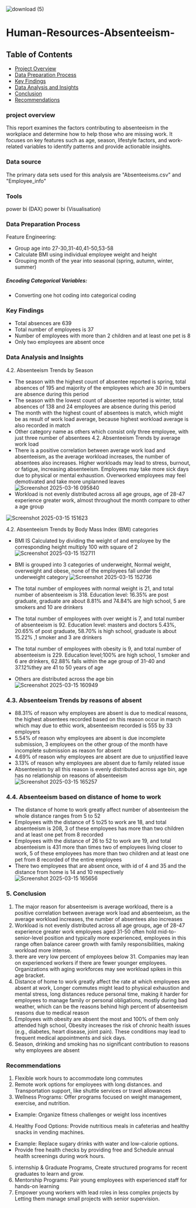![download (5)](https://github.com/user-attachments/assets/5d07540d-7e09-4732-bd58-8283c46bb6f4)

# Human-Resources-Absenteeism-

## Table of Contents  
- [Project Overview](#project-overview)  
- [Data Preparation Process](#data-preparation-process)  
- [Key Findings](#key-findings)  
- [Data Analysis and Insights](#data-analysis-and-insights)  
- [Conclusion](#conclusion)  
- [Recommendations](#recommendations)  

### project overview
This report examines the factors contributing to absenteeism in the workplace and determine how to help those who are missing work.  It focuses on key features such as age, season, lifestyle factors, and work-related variables to identify patterns and provide actionable insights.

### Data source 
The primary data sets used for this analysis are "Absenteeisms.csv" and "Employee_info" 

### Tools
power bi (DAX) 
power bi (Visualisation)


### Data Preparation Process
Feature Engineering:
- Group age into 27-30,31-40,41-50,53-58
- Calculate BMI using individual employee weight and height
- Grouping month of the year into seasonal (spring, autumn, winter, summer)

##### Encoding Categorical Variables:
- Converting one hot coding into categorical coding
### Key Findings
- Total absences are 639
- Total number of employees is 37
-	Number of employees with more than 2 children and at least one pet is 8
-	Only two employees are absent once

### Data Analysis and Insights
4.2. Absenteeism Trends by Season
-	The season with the highest count of absentee reported is spring, total absences of 195 and majority of the employees which are 30 in numbers are absence during this period
-	The season with the lowest count of absentee reported is winter, total absences of 138 and 24 employees are absence during this period
-	The month with the highest count of absentees is match, which might be as result of work load average, because highest workload average is also recorded in match
-	Other category name as others which consist only three employee, with just three number of absentees
4.2. Absenteeism Trends by average work load
-	There is a positive correlation between average work load and absenteeism, as the average workload increases, the number of absentees also increases.  Higher workloads may lead to stress, burnout, or fatigue, increasing absenteeism.  Employees may take more sick days due to physical or mental exhaustion. Overworked employees may feel demotivated and take more unplanned leaves
  ![Screenshot 2025-03-16 095840](https://github.com/user-attachments/assets/118947d8-8ef8-4ada-a5d2-7f64635bcd5c)
-	Workload is not evenly distributed across all age groups, age of 28-47 experience greater work, almost throughout the month compare to other a
age group

![Screenshot 2025-03-15 151623](https://github.com/user-attachments/assets/a26102d8-a466-4f51-b681-bf56a1e2e821)

4.2. Absenteeism Trends by Body Mass Index (BMI) categories
-	BMI IS Calculated by dividing the weight of and employee by the corresponding height multiply 100 with square of 2
  ![Screenshot 2025-03-15 152711](https://github.com/user-attachments/assets/805b09a0-9098-4fa3-94c5-222762e07105)
- BMI is grouped into 3 categories of underweight, Normal weight, overweight and obese, none of the employees fall under the underweight category
  ![Screenshot 2025-03-15 152736](https://github.com/user-attachments/assets/7efc5d25-0e25-4919-b7fc-37c5b042eec9)
-	The total number of employees with normal weight is 21, and total number of absenteeism is 318. Education level: 16.35% are post graduate, graduate are about 8.81% and 74.84% are high school, 5 are smokers and 10 are drinkers

-	The total number of employees with over weight is 7, and total number of absenteeism is 92. Education level: masters and doctors 5.43%, 20.65% of post graduate, 58.70% is high school, graduate is about 15.22% ,1 smoker and 3 are drinkers

-	The total number of employees with obesity is 9, and total number of absenteeism is 229. Education level;100% are high school, 1 smoker and 6 are drinkers, 62.88% falls within the age group of 31-40 and 37.12%they are 41 to 50 years of age 

-	Others are distributed across the age bin
  ![Screenshot 2025-03-15 160949](https://github.com/user-attachments/assets/6751b263-fa56-487b-b0b0-70568e67803e)

### 4.3. Absenteeism Trends by reasons of absent
-	88.31% of reason why employees are absent is due to medical reasons, the highest absentees recorded based on this reason occur in march which may due to ethic work, absenteeism recorded is 555 by 33 employers 
-	5.54% of reason why employees are absent is due incomplete submission, 3 employees on the other group of the month have incomplete submission as reason for absent
-	4.69% of reason why employees are absent are due to unjustified leave
-	3.13% of reason why employees are absent due to family related issue 
-	Absenteeism by all this reason is evenly distributed across age bin, age has no relationship on reasons of absenteeism
  ![Screenshot 2025-03-15 165257](https://github.com/user-attachments/assets/40e2ff16-55c8-4a77-8570-c84ba223d9fe)
### 4.4. Absenteeism based on distance of home to work
-	The distance of home to work greatly affect number of absenteeism the whole distance ranges from 5 to 52
-	Employees with the distance of 5 to25 to work are 18, and total absenteeism is 208, 3 of these employees has more than two children and at least one pet from 8 recorded
-	Employees with the distance of 26 to 52 to work are 19, and total absenteeism is 431 more than times two of employees living closer to work, 5 of these employees has more than two children and at least one pet from 8 recorded of the entire employees
-	There two employees that are absent once, with id of 4 and 35 and the distance from home is 14 and 10 respectively
  ![Screenshot 2025-03-15 165656](https://github.com/user-attachments/assets/ba1a2c9b-6837-48b8-b653-684a548aa193)
### 5. Conclusion

1.	The major reason for absenteeism is average workload, there is a positive correlation between average work load and absenteeism, as the average workload increases, the number of absentees also increases
2.	Workload is not evenly distributed across all age groups, age of 28-47 experience greater              work employees aged 31-50 often hold mid-to-senior-level position and typically more experienced, employees in this range often balance career growth with family responsibilities, making workload more intense.
3.	there are very low percent of employees below 31.  Companies may lean on experienced workers if there are fewer younger employees. Organizations with aging workforces may see workload spikes in this age bracket.
4.	Distance of home to work greatly affect the rate at which employees are absent at work,
Longer commutes might lead to physical exhaustion and mental stress, long distances reduce personal time, making it harder for employees to manage family or personal obligations, mostly during bad weather, which can be the reasons behind high percent of absenteeism reasons due to medical reason
5.	Employees with obesity are absent the most and 100% of them only attended high school, Obesity increases the risk of chronic health issues (e.g., diabetes, heart disease, joint pain). These conditions may lead to frequent medical appointments and sick days.
6.	Season, drinking and smoking has no significant contribution to reasons why employees are absent

### Recommendations
1. Flexible work hours to accommodate long commutes
2. 	Remote work options for employees with long distances. and Transportation support, like shuttle services or travel allowances
3. 	Wellness Programs: Offer programs focused on weight management, exercise, and nutrition. 
- Example: Organize fitness challenges or weight loss incentives
4. Healthy Food Options: Provide nutritious meals in cafeterias and healthy snacks in vending machines. 
- Example: Replace sugary drinks with water and low-calorie options.
-	Provide free health checks by providing free and Schedule annual health screenings during work hours.
5. internship & Graduate Programs, Create structured programs for recent graduates to learn and grow.
6. 	Mentorship Programs: Pair young employees with experienced staff for hands-on learning
7.	Empower young workers with lead roles in less complex projects by Letting them manage small projects with senior supervision.








  

  



 
  
  





 




















